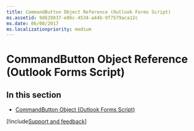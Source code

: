 ```yaml
---
title: CommandButton Object Reference (Outlook Forms Script)
ms.assetid: 9d629837-e86c-4534-a44b-9f7579aca12c
ms.date: 06/08/2017
ms.localizationpriority: medium
---
```



# CommandButton Object Reference (Outlook Forms Script)

## In this section


- [CommandButton Object (Outlook Forms Script)](Outlook.commandbutton.md)


[!include[Support and feedback](~/includes/feedback-boilerplate.md)]